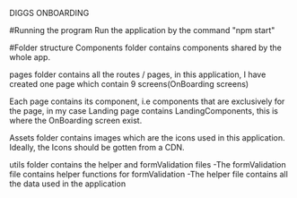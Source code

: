 DIGGS ONBOARDING

#Running the program
Run the application by the command "npm start"

#Folder structure
Components folder contains components shared by the whole app. 

pages folder contains all the routes / pages, in this application, I have created one page which contain 9 screens(OnBoarding screens)


Each page contains its component, i.e components that are exclusively for the page, in my case Landing page contains LandingComponents,
this is where the OnBoarding screen exist.

Assets folder contains images which are the icons used in this application. Ideally, the Icons should be gotten from a CDN. 

utils folder contains the helper and formValidation files
-The formValidation file contains helper functions for formValidation
-The helper file contains all the data used in the application

